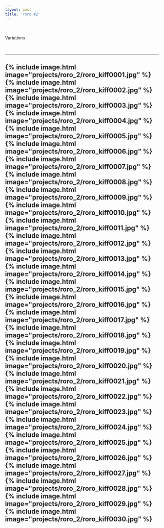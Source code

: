 ```yaml
---
layout: post
title: 'roro #2'
---
```

 <br>

 Variations

 <br>

---
{% include image.html image="projects/roro_2/roro_kiff0001.jpg" %}
{% include image.html image="projects/roro_2/roro_kiff0002.jpg" %}
{% include image.html image="projects/roro_2/roro_kiff0003.jpg" %}
{% include image.html image="projects/roro_2/roro_kiff0004.jpg" %}
{% include image.html image="projects/roro_2/roro_kiff0005.jpg" %}
{% include image.html image="projects/roro_2/roro_kiff0006.jpg" %}
{% include image.html image="projects/roro_2/roro_kiff0007.jpg" %}
{% include image.html image="projects/roro_2/roro_kiff0008.jpg" %}
{% include image.html image="projects/roro_2/roro_kiff0009.jpg" %}
{% include image.html image="projects/roro_2/roro_kiff0010.jpg" %}
{% include image.html image="projects/roro_2/roro_kiff0011.jpg" %}
{% include image.html image="projects/roro_2/roro_kiff0012.jpg" %}
{% include image.html image="projects/roro_2/roro_kiff0013.jpg" %}
{% include image.html image="projects/roro_2/roro_kiff0014.jpg" %}
{% include image.html image="projects/roro_2/roro_kiff0015.jpg" %}
{% include image.html image="projects/roro_2/roro_kiff0016.jpg" %}
{% include image.html image="projects/roro_2/roro_kiff0017.jpg" %}
{% include image.html image="projects/roro_2/roro_kiff0018.jpg" %}
{% include image.html image="projects/roro_2/roro_kiff0019.jpg" %}
{% include image.html image="projects/roro_2/roro_kiff0020.jpg" %}
{% include image.html image="projects/roro_2/roro_kiff0021.jpg" %}
{% include image.html image="projects/roro_2/roro_kiff0022.jpg" %}
{% include image.html image="projects/roro_2/roro_kiff0023.jpg" %}
{% include image.html image="projects/roro_2/roro_kiff0024.jpg" %}
{% include image.html image="projects/roro_2/roro_kiff0025.jpg" %}
{% include image.html image="projects/roro_2/roro_kiff0026.jpg" %}
{% include image.html image="projects/roro_2/roro_kiff0027.jpg" %}
{% include image.html image="projects/roro_2/roro_kiff0028.jpg" %}
{% include image.html image="projects/roro_2/roro_kiff0029.jpg" %}
{% include image.html image="projects/roro_2/roro_kiff0030.jpg" %}
---

